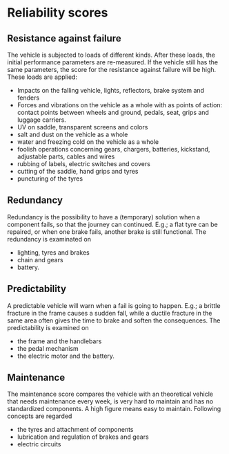 # Reliability scores

## Resistance against failure
The vehicle is subjected to loads of different kinds. After these loads, the initial performance parameters are re-measured. If the vehicle still has the same parameters, the score for the resistance against failure will be high. These loads are applied:
* Impacts on the falling vehicle, lights, reflectors, brake system and fenders
* Forces and vibrations on the vehicle as a whole with as points of action: contact points between wheels and ground, pedals, seat, grips and luggage carriers.
* UV on saddle, transparent screens and colors
* salt and dust on the vehicle as a whole
* water and freezing cold on the vehicle as a whole
* foolish operations concerning gears, chargers, batteries, kickstand, adjustable parts, cables and wires
* rubbing of labels, electric switches and covers
* cutting of the saddle, hand grips and tyres
* puncturing of the tyres

## Redundancy
Redundancy is the possibility to have a (temporary) solution when a component fails, so that the journey can continued. E.g.; a flat tyre can be repaired, or when one brake fails, another brake is still functional.
The redundancy is examinated on
* lighting, tyres and brakes
* chain and gears
* battery.

## Predictability
A predictable vehicle will warn when a fail is going to happen. E.g.; a brittle fracture in the frame causes a sudden fall, while a ductile fracture in the same area often gives the time to brake and soften the consequences.
The predictability is examined on
* the frame and the handlebars
* the pedal mechanism
* the electric motor and the battery.

## Maintenance
The maintenance score compares the vehicle with an theoretical vehicle that needs maintenance every week, is very hard to maintain and has no standardized components. A high figure means easy to maintain. Following concepts are regarded
* the tyres and attachment of components
* lubrication and regulation of brakes and gears
* electric circuits
